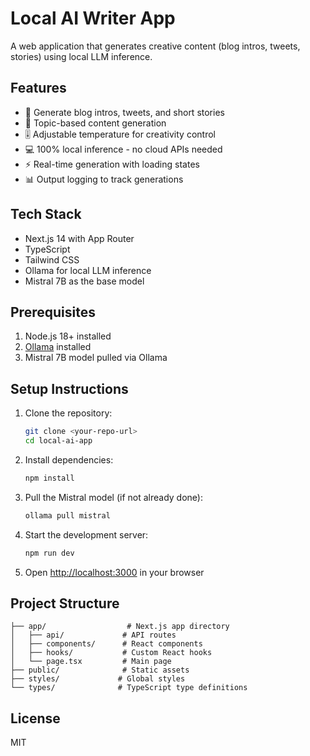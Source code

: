 # Local AI Writer App

A web application that generates creative content (blog intros, tweets, stories) using local LLM inference.

## Features

- 📝 Generate blog intros, tweets, and short stories
- 🎯 Topic-based content generation
- 🎚️ Adjustable temperature for creativity control
- 💻 100% local inference - no cloud APIs needed
- ⚡ Real-time generation with loading states
- 📊 Output logging to track generations

## Tech Stack

- Next.js 14 with App Router
- TypeScript
- Tailwind CSS
- Ollama for local LLM inference
- Mistral 7B as the base model

## Prerequisites

1. Node.js 18+ installed
2. [Ollama](https://ollama.ai/) installed
3. Mistral 7B model pulled via Ollama

## Setup Instructions

1. Clone the repository:
   ```bash
   git clone <your-repo-url>
   cd local-ai-app
   ```

2. Install dependencies:
   ```bash
   npm install
   ```

3. Pull the Mistral model (if not already done):
   ```bash
   ollama pull mistral
   ```

4. Start the development server:
   ```bash
   npm run dev
   ```

5. Open [http://localhost:3000](http://localhost:3000) in your browser

## Project Structure

```
├── app/                  # Next.js app directory
│   ├── api/             # API routes
│   ├── components/      # React components
│   ├── hooks/           # Custom React hooks
│   └── page.tsx         # Main page
├── public/              # Static assets
├── styles/             # Global styles
└── types/              # TypeScript type definitions
```

## License

MIT
